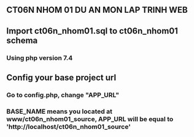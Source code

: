 ## CT06N NHOM 01 DU AN MON LAP TRINH WEB

## Import ct06n_nhom01.sql to ct06n_nhom01 schema
### Using php version 7.4

## Config your base project url
### Go to config.php, change "APP_URL" 
### BASE_NAME means you located at www/ct06n_nhom01_source, APP_URL will be equal to 'http://localhost/ct06n_nhom01_source'